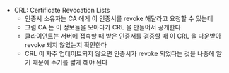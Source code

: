

- CRL: Certificate Revocation Lists
    - 인증서 소유자는 CA 에게 이 인증서를 revoke 해달라고 요청할 수 있는데
    - 그럼 CA 는 이 정보들을 모아다가 CRL 을 만들어서 공개한다
    - 클라이언트는 서버에 접속할 때 받은 인증서를 검증할 때 이 CRL 을 다운받아 revoke 되지 않았는지 확인한다
    - CRL 이 자주 업데이트되지 않으면 인증서가 revoke 되었다는 것을 나중에 알기 때문에 주기를 짧게 해야 된다